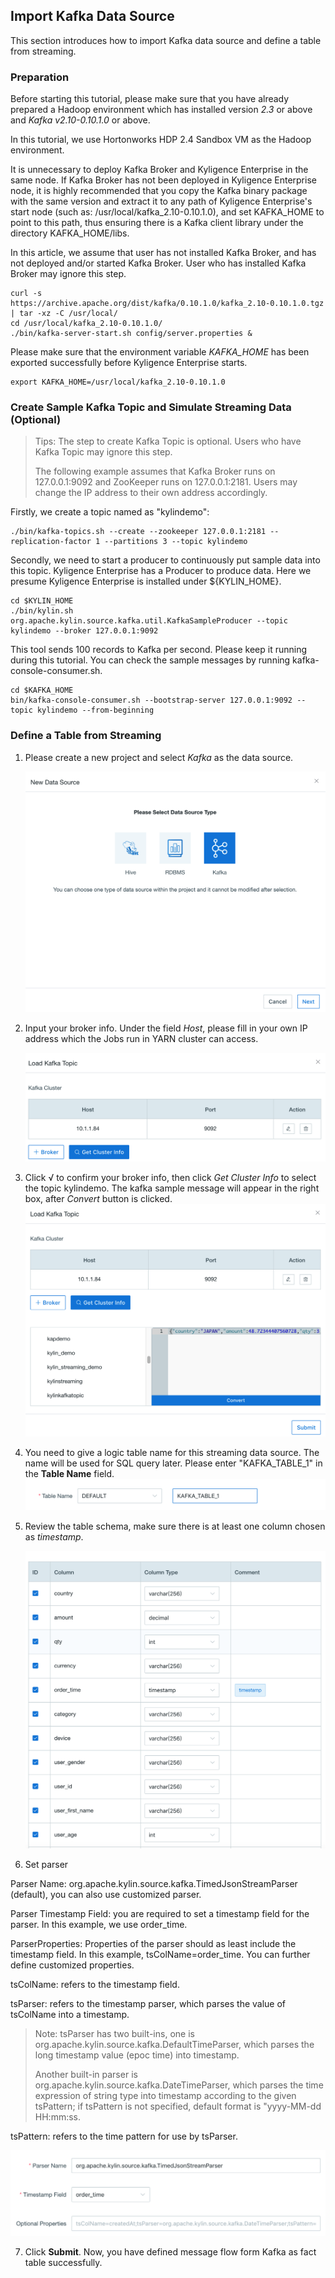 ## Import Kafka Data Source
This section introduces how to import Kafka data source and define a table from streaming.

### Preparation

Before starting this tutorial, please make sure that you have already prepared a Hadoop environment which has installed version *2.3* or above and *Kafka v2.10-0.10.1.0* or above. 

In this tutorial, we use Hortonworks HDP 2.4 Sandbox VM as the Hadoop environment.

It is unnecessary to deploy Kafka Broker and Kyligence Enterprise in the same node. If Kafka Broker has not been deployed in Kyligence Enterprise node, it is highly recommended that you copy the Kafka binary package with the same version and extract it to any path of Kyligence Enterprise's start node (such as: /usr/local/kafka_2.10-0.10.1.0), and set KAFKA_HOME to point to this path, thus ensuring there is a Kafka client library under the directory KAFKA_HOME/libs.

In this article, we assume that user has not installed Kafka Broker, and has not deployed and/or started Kafka Broker. User who has installed Kafka Broker may ignore this step.

```shell
curl -s 
https://archive.apache.org/dist/kafka/0.10.1.0/kafka_2.10-0.10.1.0.tgz | tar -xz -C /usr/local/
cd /usr/local/kafka_2.10-0.10.1.0/
./bin/kafka-server-start.sh config/server.properties &
```

Please make sure that the environment variable *KAFKA_HOME* has been exported successfully before Kyligence Enterprise starts.

```Shell
export KAFKA_HOME=/usr/local/kafka_2.10-0.10.1.0
```

### Create Sample Kafka Topic and Simulate Streaming Data (Optional)

> Tips: The step to create Kafka Topic is optional. Users who have Kafka Topic may ignore this step.
>
> The following example assumes that Kafka Broker runs on 127.0.0.1:9092 and ZooKeeper runs on 127.0.0.1:2181. Users may change the IP address to their own address accordingly. 

Firstly, we create a topic named as "kylindemo":

```shell
./bin/kafka-topics.sh --create --zookeeper 127.0.0.1:2181 --replication-factor 1 --partitions 3 --topic kylindemo
```

Secondly, we need to start a producer to continuously put sample data into this topic. Kyligence Enterprise has a Producer to produce data. Here we presume Kyligence Enterprise is installed under ${KYLIN_HOME}.

```shell
cd $KYLIN_HOME
./bin/kylin.sh 
org.apache.kylin.source.kafka.util.KafkaSampleProducer --topic kylindemo --broker 127.0.0.1:9092
```

This tool sends 100 records to Kafka per second. Please keep it running during this tutorial. You can check the sample messages by running kafka-console-consumer.sh.

```shell
cd $KAFKA_HOME
bin/kafka-console-consumer.sh --bootstrap-server 127.0.0.1:9092 --topic kylindemo --from-beginning
```

### Define a Table from Streaming

1. Please create a new project and select *Kafka* as the data source.

   ![Import Kafka Data Source](images/a.png)

2. Input your broker info. Under the field *Host*, please fill in your own IP address which the Jobs run in YARN cluster can access.

   ![Input Broker Information](images/k2.en.png)

3. Click √ to confirm your broker info, then click *Get Cluster Info* to select the topic kylindemo. The kafka sample message will appear in the right box, after *Convert* button is clicked.
   ![Get Cluster Information](images/k3.en.png)

4. You need to give a logic table name for this streaming data source. The name will be used for SQL query later. Please enter "KAFKA_TABLE_1" in the **Table Name** field.
   ![Input Table Name](images/d.png)

5. Review the table schema, make sure there is at least one column chosen as *timestamp*.

   ![One Column Chosen as Timestamp](images/e.png)

6. Set parser

Parser Name: org.apache.kylin.source.kafka.TimedJsonStreamParser (default), you can also use customized parser.

Parser Timestamp Field: you are required to set a timestamp field for the parser. In this example, we use order_time.

ParserProperties: Properties of the parser should as least include the timestamp field. In this example, tsColName=order_time. You can further define customized properties.

tsColName: refers to the timestamp field.

tsParser: refers to the timestamp parser, which parses the value of tsColName into a timestamp.

> Note: tsParser has two built-ins, one is org.apache.kylin.source.kafka.DefaultTimeParser, which parses the long timestamp value (epoc time) into timestamp.
>
> Another built-in parser is org.apache.kylin.source.kafka.DateTimeParser, which parses the time expression of string type into timestamp according to the given tsPattern; if tsPattern is not specified, default format is "yyyy-MM-dd HH:mm:ss.

tsPattern: refers to the time pattern for use by tsParser.

![Set Parser](images/f.png)

7. Click **Submit**. Now, you have defined message flow form Kafka as fact table successfully.
